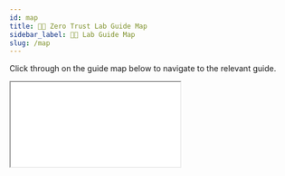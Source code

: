 ```yaml
---
id: map
title: 👨‍🔬 Zero Trust Lab Guide Map
sidebar_label: 👨‍🔬 Lab Guide Map
slug: /map
---
```


Click through on the guide map below to navigate to the relevant guide.

<div class="mapContainer">
    <iframe src="ZTLabGuideMap.pdf#toolbar=0" type="application/pdf" />
</div>